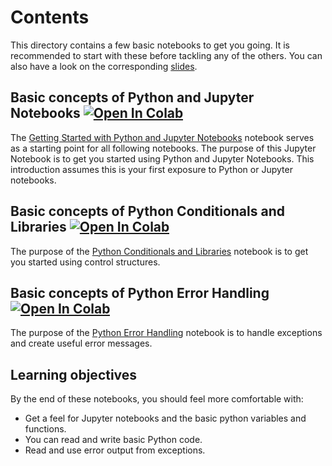 # Contents
This directory contains a few basic notebooks to get you going. It is recommended to start with these before tackling any of the others. You can also have a look on the corresponding [slides](https://raw.githack.com/University-Clinic-of-Neuroradiology/python-bootcamp/main/notebooks/Introductory/slides/Introductory.slides.html#/).


## Basic concepts of Python and Jupyter Notebooks <a href="https://colab.research.google.com/github/University-Clinic-of-Neuroradiology/python-bootcamp/blob/main/notebooks/Introductory/01.01-Getting-Started-with-Python-and-Jupyter-Notebooks.ipynb"><img src="https://colab.research.google.com/assets/colab-badge.svg" alt="Open In Colab"/></a>
The [Getting Started with Python and Jupyter Notebooks](01.01-Getting-Started-with-Python-and-Jupyter-Notebooks.ipynb) notebook serves as a starting point for all following notebooks. The purpose of this Jupyter Notebook is to get you started using Python and Jupyter Notebooks. This introduction assumes this is your first exposure to Python or Jupyter notebooks.

## Basic concepts of Python Conditionals and Libraries <a href="https://colab.research.google.com/github/University-Clinic-of-Neuroradiology/python-bootcamp/blob/main/notebooks/Introductory/01.02-Python-Conditionals-and-Libraries.ipynb"><img src="https://colab.research.google.com/assets/colab-badge.svg" alt="Open In Colab"/></a>
The purpose of the [Python Conditionals and Libraries](01.02-Python-Conditionals-and-Libraries.ipynb) notebook is to get you started using control structures.

## Basic concepts of Python Error Handling <a href="https://colab.research.google.com/github/University-Clinic-of-Neuroradiology/python-bootcamp/blob/main/notebooks/Introductory/01.03-Python-Error-Handling.ipynb"><img src="https://colab.research.google.com/assets/colab-badge.svg" alt="Open In Colab"/></a>
The purpose of the [Python Error Handling](01.03-Python-Error-Handling.ipynb) notebook is to handle exceptions and create useful error messages.
 

## Learning objectives
By the end of these notebooks, you should feel more comfortable with:
- Get a feel for Jupyter notebooks and the basic python variables and functions.
- You can read and write basic Python code.
- Read and use error output from exceptions.

